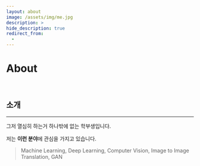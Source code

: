 ```yaml
---
layout: about
image: /assets/img/me.jpg
description: >
hide_description: true
redirect_from:
  -
---
```


# About

<!--author-->

<br>

## 소개
---
그저 열심히 하는거 하나밖에 없는 학부생입니다.

저는 **이런 분야**에 관심을 가지고 있습니다.

>  Machine Learning, Deep Learning, Computer Vision, 
>  Image to Image Translation, GAN
